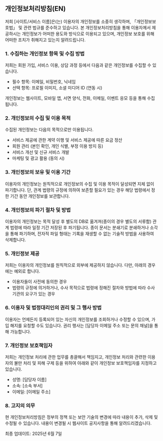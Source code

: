 ## 개인정보처리방침(EN)

저희 [사이트/서비스 이름]은(는) 이용자의 개인정보를 소중히 생각하며, 「개인정보보호법」 및 관련 법규를 준수하고 있습니다. 본 개인정보처리방침을 통해 이용자께서 제공하시는 개인정보가 어떠한 용도와 방식으로 이용되고 있으며, 개인정보 보호를 위해 어떠한 조치가 취해지고 있는지 알려드립니다.

### 1. 수집하는 개인정보 항목 및 수집 방법

저희는 회원 가입, 서비스 이용, 상담 과정 등에서 다음과 같은 개인정보를 수집할 수 있습니다.

*   필수 항목: 이메일, 비밀번호, 닉네임
*   선택 항목: 프로필 이미지, 소셜 미디어 ID (연동 시)

개인정보는 웹사이트, 모바일 앱, 서면 양식, 전화, 이메일, 이벤트 응모 등을 통해 수집됩니다.

### 2. 개인정보의 수집 및 이용 목적

수집된 개인정보는 다음의 목적으로만 이용됩니다.

*   서비스 제공에 관한 계약 이행 및 서비스 제공에 따른 요금 정산
*   회원 관리 (본인 확인, 개인 식별, 부정 이용 방지 등)
*   서비스 개선 및 신규 서비스 개발
*   마케팅 및 광고 활용 (동의 시)

### 3. 개인정보의 보유 및 이용 기간

이용자의 개인정보는 원칙적으로 개인정보의 수집 및 이용 목적이 달성되면 지체 없이 파기합니다. 단, 관계 법령의 규정에 의하여 보존할 필요가 있는 경우 해당 법령에서 정한 기간 동안 개인정보를 보관합니다.

### 4. 개인정보의 파기 절차 및 방법

이용자의 개인정보는 목적 달성 후 별도의 DB로 옮겨져(종이의 경우 별도의 서류함) 관계 법령에 따라 일정 기간 저장된 후 파기됩니다. 종이 문서는 분쇄기로 분쇄하거나 소각을 통해 파기하며, 전자적 파일 형태는 기록을 재생할 수 없는 기술적 방법을 사용하여 삭제합니다.

### 5. 개인정보 제공

저희는 이용자의 개인정보를 원칙적으로 외부에 제공하지 않습니다. 다만, 아래의 경우에는 예외로 합니다.

*   이용자들이 사전에 동의한 경우
*   법령의 규정에 의거하거나, 수사 목적으로 법령에 정해진 절차와 방법에 따라 수사기관의 요구가 있는 경우

### 6. 이용자 및 법정대리인의 권리 및 그 행사 방법

이용자는 언제든지 등록되어 있는 자신의 개인정보를 조회하거나 수정할 수 있으며, 가입 해지를 요청할 수도 있습니다. 권리 행사는 [담당자 이메일 주소 또는 문의 채널]을 통해 가능합니다.

### 7. 개인정보 보호책임자

저희는 개인정보 처리에 관한 업무를 총괄해서 책임지고, 개인정보 처리와 관련한 이용자의 불만 처리 및 피해 구제 등을 위하여 아래와 같이 개인정보 보호책임자를 지정하고 있습니다.

*   성명: [담당자 이름]
*   소속: [소속 부서]
*   이메일: [이메일 주소]

### 8. 고지의 의무

현 개인정보처리방침은 정부의 정책 또는 보안 기술의 변경에 따라 내용이 추가, 삭제 및 수정될 수 있습니다. 내용이 변경될 시 웹사이트 공지사항을 통해 알려드리겠습니다.

최종 업데이트: 2025년 6월 7일